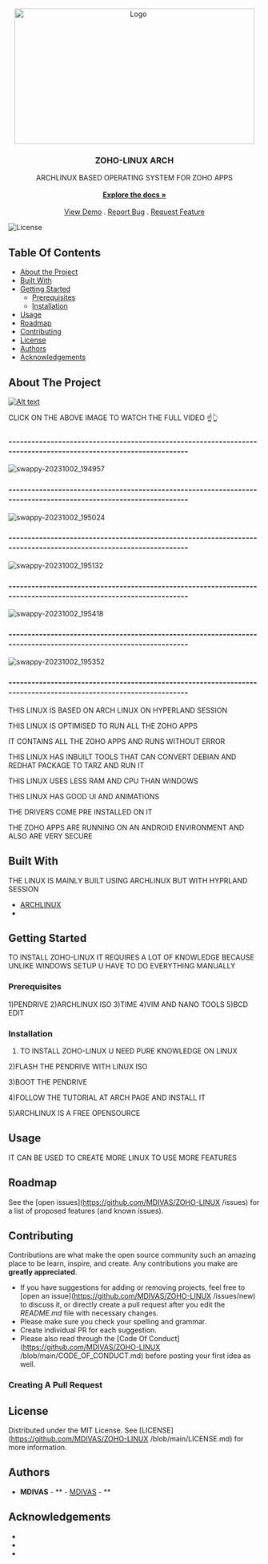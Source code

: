<br/>
<p align="center">
  <a href="https://github.com/MDIVAS/ZOHO-LINUX ">
    <img src="https://www.gifservice.fr/img/gif-vignette-small/5fc9ed867ced33adf9634cc6c0e01859/49289-multi-media-computer-software-linux.gif" alt="Logo" width="480" height="270">
  </a>

  <h3 align="center">ZOHO-LINUX ARCH</h3>

  <p align="center">
    ARCHLINUX BASED OPERATING SYSTEM FOR ZOHO APPS 
    <br/>
    <br/>
    <a href="https://github.com/MDIVAS/ZOHO-LINUX "><strong>Explore the docs »</strong></a>
    <br/>
    <br/>
    <a href="https://github.com/MDIVAS/ZOHO-LINUX ">View Demo</a>
    .
    <a href="https://github.com/MDIVAS/ZOHO-LINUX /issues">Report Bug</a>
    .
    <a href="https://github.com/MDIVAS/ZOHO-LINUX /issues">Request Feature</a>
  </p>
</p>

![License](https://img.shields.io/github/license/MDIVAS/ZOHO-LINUX ) 

## Table Of Contents

* [About the Project](#about-the-project)
* [Built With](#built-with)
* [Getting Started](#getting-started)
  * [Prerequisites](#prerequisites)
  * [Installation](#installation)
* [Usage](#usage)
* [Roadmap](#roadmap)
* [Contributing](#contributing)
* [License](#license)
* [Authors](#authors)
* [Acknowledgements](#acknowledgements)

## About The Project
[![Alt text](https://img.youtube.com/vi/J7MK-q7Zufo/0.jpg)](https://www.youtube.com/watch?v=J7MK-q7Zufo)



CLICK ON THE ABOVE IMAGE TO WATCH THE FULL VIDEO  ☝👆
### ----------------------------------------------------------------------------------------------------------------

![swappy-20231002_194957](https://github.com/MDIVAS/ZOHO-LINUX/assets/127883304/d92977eb-8fc3-4c50-857e-9533dbc4c3e4)

### ----------------------------------------------------------------------------------------------------------------
![swappy-20231002_195024](https://github.com/MDIVAS/ZOHO-LINUX/assets/127883304/6ba5a172-bed7-408e-9e7d-c64dae903a64)

### ----------------------------------------------------------------------------------------------------------------
![swappy-20231002_195132](https://github.com/MDIVAS/ZOHO-LINUX/assets/127883304/88838ce4-e676-4f07-b630-bcd7f053aab4)

### ----------------------------------------------------------------------------------------------------------------
![swappy-20231002_195418](https://github.com/MDIVAS/ZOHO-LINUX/assets/127883304/b3885569-8c10-40a0-928c-269441263e95)

### ----------------------------------------------------------------------------------------------------------------
![swappy-20231002_195352](https://github.com/MDIVAS/ZOHO-LINUX/assets/127883304/2c0cbd7c-9696-4bb3-9529-c3e0c7caad02)

### ----------------------------------------------------------------------------------------------------------------

THIS LINUX IS BASED ON ARCH LINUX ON HYPERLAND SESSION

THIS LINUX IS OPTIMISED TO RUN ALL THE ZOHO APPS

IT CONTAINS ALL THE ZOHO APPS AND RUNS WITHOUT ERROR

THIS LINUX HAS INBUILT TOOLS THAT CAN CONVERT DEBIAN AND REDHAT PACKAGE TO TARZ AND RUN IT 


THIS LINUX USES LESS RAM AND CPU THAN WINDOWS 

THIS LINUX HAS GOOD UI AND ANIMATIONS 

THE DRIVERS COME PRE INSTALLED ON IT 

THE ZOHO APPS ARE RUNNING ON AN ANDROID ENVIRONMENT 
AND ALSO ARE VERY SECURE 




## Built With

THE LINUX IS MAINLY BUILT USING ARCHLINUX BUT WITH HYPRLAND SESSION 

* [ARCHLINUX ](https://wiki.archlinux.org/title/Hyprland)
* []()

## Getting Started

TO INSTALL ZOHO-LINUX IT REQUIRES A LOT OF KNOWLEDGE BECAUSE UNLIKE WINDOWS SETUP U HAVE TO DO EVERYTHING MANUALLY 

### Prerequisites

1)PENDRIVE
2)ARCHLINUX ISO
3)TIME
4)VIM AND NANO TOOLS
5)BCD EDIT

### Installation

1) TO INSTALL ZOHO-LINUX U NEED PURE KNOWLEDGE ON LINUX 

2)FLASH THE PENDRIVE WITH LINUX ISO

3)BOOT THE PENDRIVE 

4)FOLLOW THE TUTORIAL AT ARCH PAGE AND INSTALL IT 

5)ARCHLINUX IS A FREE OPENSOURCE 


## Usage

IT CAN BE USED TO CREATE MORE LINUX TO USE MORE FEATURES


## Roadmap

See the [open issues](https://github.com/MDIVAS/ZOHO-LINUX /issues) for a list of proposed features (and known issues).

## Contributing

Contributions are what make the open source community such an amazing place to be learn, inspire, and create. Any contributions you make are **greatly appreciated**.
* If you have suggestions for adding or removing projects, feel free to [open an issue](https://github.com/MDIVAS/ZOHO-LINUX /issues/new) to discuss it, or directly create a pull request after you edit the *README.md* file with necessary changes.
* Please make sure you check your spelling and grammar.
* Create individual PR for each suggestion.
* Please also read through the [Code Of Conduct](https://github.com/MDIVAS/ZOHO-LINUX /blob/main/CODE_OF_CONDUCT.md) before posting your first idea as well.

### Creating A Pull Request



## License

Distributed under the MIT License. See [LICENSE](https://github.com/MDIVAS/ZOHO-LINUX /blob/main/LICENSE.md) for more information.

## Authors

* **MDIVAS** - ** - [MDIVAS]() - **

## Acknowledgements

* []()
* []()
* []()
